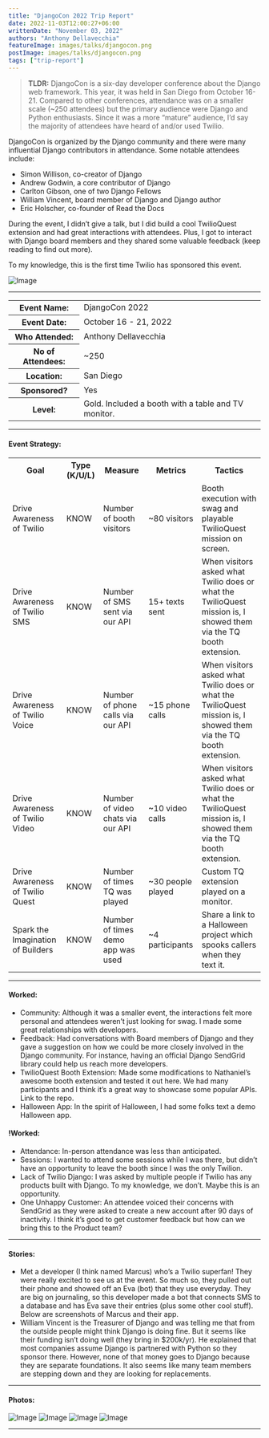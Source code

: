 ```yaml
---
title: "DjangoCon 2022 Trip Report"
date: 2022-11-03T12:00:27+06:00
writtenDate: "November 03, 2022"
authors: "Anthony Dellavecchia"
featureImage: images/talks/djangocon.png
postImage: images/talks/djangocon.png
tags: ["trip-report"]
---
```


> **TLDR:** DjangoCon is a six-day developer conference about the Django web framework. This year, it was held in San Diego from October 16-21. Compared to other conferences, attendance was on a smaller scale (~250 attendees) but the primary audience were Django and Python enthusiasts. Since it was a more “mature” audience, I’d say the majority of attendees have heard of and/or used Twilio.

DjangoCon is organized by the Django community and there were many influential Django contributors in attendance. Some notable attendees include:
- Simon Willison, co-creator of Django
- Andrew Godwin, a core contributor of Django
- Carlton Gibson, one of two Django Fellows
- William Vincent, board member of Django and Django author
- Eric Holscher, co-founder of Read the Docs

During the event, I didn’t give a talk, but I did build a cool TwilioQuest extension and had great interactions with attendees. Plus, I got to interact with Django board members and they shared some valuable feedback (keep reading to find out more).

To my knowledge, this is the first time Twilio has sponsored this event.

![Image](/images/trip-report/django1.jpg)

---

<table>
  <tr>
    <th>Event Name:</th>
    <td>DjangoCon 2022</td>
  </tr>
  <tr>
    <th>Event Date:</th>
    <td>October 16 - 21, 2022</td>
  </tr>
    <tr>
    <th>Who Attended:</th>
    <td>Anthony Dellavecchia</td>
  </tr>
      <tr>
    <th>No of Attendees:</th>
    <td>~250</td>
  </tr>
        <tr>
    <th>Location:</th>
    <td>San Diego</td>
  </tr>
          <tr>
    <th>Sponsored?</th>
    <td>Yes</td>
  </tr>
            <tr>
    <th>Level:</th>
    <td>Gold. Included a booth with a table and TV monitor.</td>
  </tr>
</table>

---

#### Event Strategy:

<table>
  <tr>
    <th>Goal</th>
    <th>Type (K/U/L)</th>
    <th>Measure</th>
    <th>Metrics</th>
    <th>Tactics</th>
  </tr>
  <tr>
    <td>Drive Awareness of Twilio</td>
    <td>KNOW</td>
    <td>Number of booth visitors</td>
    <td>~80 visitors</td>
    <td>Booth execution with swag and playable TwilioQuest mission on screen.</td>
  </tr>
  <tr>
    <td>Drive Awareness of Twilio SMS</td>
    <td>KNOW</td>
    <td>Number of SMS sent via our API</td>
    <td>15+ texts sent</td>
    <td>When visitors asked what Twilio does or what the TwilioQuest mission is, I showed them via the TQ booth extension.</td>
  </tr>
<tr>
    <td>Drive Awareness of Twilio Voice</td>
    <td>KNOW</td>
    <td>Number of phone calls via our API</td>
    <td>~15 phone calls</td>
    <td>When visitors asked what Twilio does or what the TwilioQuest mission is, I showed them via the TQ booth extension.</td>
  </tr>
  <tr>
    <td>Drive Awareness of Twilio Video</td>
    <td>KNOW</td>
    <td>Number of video chats via our API</td>
    <td>~10 video calls</td>
    <td>When visitors asked what Twilio does or what the TwilioQuest mission is, I showed them via the TQ booth extension.</td>
  </tr>
    <tr>
    <td>Drive Awareness of Twilio Quest</td>
    <td>KNOW</td>
    <td>Number of times TQ was played</td>
    <td>~30 people played</td>
    <td>Custom TQ extension played on a monitor.</td>
  </tr>
      <tr>
    <td>Spark the Imagination of Builders</td>
    <td>KNOW</td>
    <td>Number of times demo app was used</td>
    <td>~4 participants</td>
    <td>Share a link to a Halloween project which spooks callers when they text it.</td>
  </tr>
</table>

---

#### Worked:
- Community: Although it was a smaller event, the interactions felt more personal and attendees weren’t just looking for swag. I made some great relationships with developers.
- Feedback: Had conversations with Board members of Django and they gave a suggestion on how we could be more closely involved in the Django community. For instance, having an official Django SendGrid library could help us reach more developers.
- TwilioQuest Booth Extension: Made some modifications to Nathaniel’s awesome booth extension and tested it out here. We had many participants and I think it’s a great way to showcase some popular APIs. Link to the repo.
- Halloween App: In the spirit of Halloween, I had some folks text a demo Halloween app.

#### !Worked:
- Attendance: In-person attendance was less than anticipated.
- Sessions: I wanted to attend some sessions while I was there, but didn’t have an opportunity to leave the booth since I was the only Twilion.
- Lack of Twilio Django: I was asked by multiple people if Twilio has any products built with Django. To my knowledge, we don’t. Maybe this is an opportunity.
- One Unhappy Customer: An attendee voiced their concerns with SendGrid as they were asked to create a new account after 90 days of inactivity. I think it’s good to get customer feedback but how can we bring this to the Product team?

---

#### Stories: 
- Met a developer (I think named Marcus) who’s a Twilio superfan! They were really excited to see us at the event. So much so, they pulled out their phone and showed off an Eva (bot) that they use everyday. They are big on journaling, so this developer made a bot that connects SMS to a database and has Eva save their entries (plus some other cool stuff). Below are screenshots of Marcus and their app.
- William Vincent is the Treasurer of Django and was telling me that from the outside people might think Django is doing fine. But it seems like their funding isn’t doing well (they bring in $200k/yr). He explained that most companies assume Django is partnered with Python so they sponsor there. However, none of that money goes to Django because they are separate foundations. It also seems like many team members are stepping down and they are looking for replacements.

---

#### Photos:

![Image](/images/trip-report/django2.jpg)
![Image](/images/trip-report/django3.jpg)
![Image](/images/trip-report/django4.jpg)
![Image](/images/trip-report/django5.jpg)


---